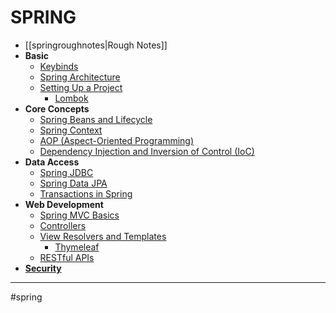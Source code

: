 # SPRING 
- [[springroughnotes|Rough Notes]]
- **Basic**
	- [Keybinds](springkeybinds.md)
	- [Spring Architecture](spring_architecture.md)
	- [Setting Up a Project](spring_setup.md)
		- [Lombok](springlombok.md)
- **Core Concepts**
	- [Spring Beans and Lifecycle](spring_beans.md)
	- [Spring Context](spring_context.md)
	- [AOP (Aspect-Oriented Programming)](spring_aop.md)
	- [Dependency Injection and Inversion of Control (IoC)](spring_dependency_injection.md)
- **Data Access**
	- [Spring JDBC](spring_jdbc.md)
	- [Spring Data JPA](spring_data_jpa.md)
	- [Transactions in Spring](spring_transactions.md)
- **Web Development**
	- [Spring MVC Basics](spring_mvc_basics.md)
	- [Controllers](spring_controllers.md)
	- [View Resolvers and Templates](spring_view_resolvers.md)
		- [Thymeleaf](thymeleaf.md)
	- [RESTful APIs](spring_rest_apis.md)
- **[Security](spring_security.md)**
 - - - 
#spring 